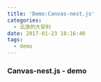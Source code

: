 ```yaml
---
title: 'Demo:Canvas-nest.js'
categories:
  - 云游的大安利
date: 2017-01-23 18:16:40
tags:
  - demo
---
```


### Canvas-nest.js - demo

<!-- more -->
<script src="//cdn.bootcss.com/canvas-nest.js/1.0.1/canvas-nest.min.js"></script><script src="//cdn.bootcss.com/canvas-nest.js/1.0.1/canvas-nest.min.js"></script>